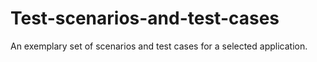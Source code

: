 # Test-scenarios-and-test-cases
An exemplary set of scenarios and test cases for a selected application.
